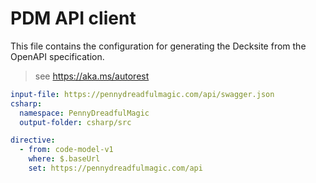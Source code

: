 # PDM API client

This file contains the configuration for generating the Decksite from the OpenAPI specification.

> see https://aka.ms/autorest

``` yaml
input-file: https://pennydreadfulmagic.com/api/swagger.json
csharp:
  namespace: PennyDreadfulMagic
  output-folder: csharp/src

directive:
  - from: code-model-v1
    where: $.baseUrl
    set: https://pennydreadfulmagic.com/api
```
